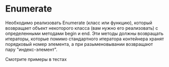 # Enumerate

Необходимо реализовать Enumerate (класс или функцию), который возвращает объект некоторого класса (вам нужно его реализовать) с определенными методами begin и end. Эти методы должны возвращать итераторы, которые помимо стандартного итератора контейнера хранят порядковый номер элемента, а при разыменовывании возвращают пару "индекс-элемент".

Смотрите примеры в тестах